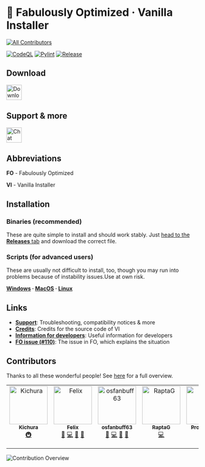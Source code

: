 # 🧰 Fabulously Optimized · Vanilla Installer
<!-- ALL-CONTRIBUTORS-BADGE:START - Do not remove or modify this section -->
[![All Contributors](https://img.shields.io/badge/all_contributors-7-orange.svg?style=flat-square)](#contributors-)
<!-- ALL-CONTRIBUTORS-BADGE:END -->

[![CodeQL](https://github.com/Fabulously-Optimized/vanilla-installer/actions/workflows/codeql.yml/badge.svg)](https://github.com/Fabulously-Optimized/vanilla-installer/actions/workflows/codeql.yml)
[![Pylint](https://github.com/Fabulously-Optimized/vanilla-installer/actions/workflows/pylint.yml/badge.svg)](https://github.com/Fabulously-Optimized/vanilla-installer/actions/workflows/pylint.yml)
[![Release](https://github.com/Fabulously-Optimized/vanilla-installer/actions/workflows/release.yml/badge.svg)](https://github.com/Fabulously-Optimized/vanilla-installer/actions/workflows/release.yml)

## Download

<a href="https://github.com/Fabulously-Optimized/vanilla-installer/releases/latest"><img alt="Download on GitHub" height="40" src="https://cdn.jsdelivr.net/npm/@intergrav/devins-badges@2/assets/compact/available/github_vector.svg"></a>

## Support & more

<a href="https://discord.gg/yxaXtaQqdB"><img alt="Chat with us on Discord!" height="40" src="https://cdn.jsdelivr.net/npm/@intergrav/devins-badges@2/assets/compact/social/discord-plural_vector.svg"></a>

## Abbreviations

**FO** - Fabulously Optimized

**VI** - Vanilla Installer

## Installation

### Binaries (recommended)

These are quite simple to install and should work stably.
Just [head to the **Releases** tab](https://github.com/Fabulously-Optimized/vanilla-installer/releases/latest) and download the correct file.

### Scripts (for advanced users)

These are usually not difficult to install, too, though you may run into problems because of instability issues.Use at own risk.

**[Windows](/install/windows.bat) · [MacOS](/install/macos.sh) · [Linux](/install/linux.sh)**

## Links

- **[Support](docs/support.md)**: Troubleshooting, compatibility notices & more
- **[Credits](docs/credits.md)**: Credits for the source code of VI
- **[Information for developers](docs/for-devs.md)**: Useful information for developers
- **[FO issue (#110)](https://github.com/Fabulously-Optimized/fabulously-optimized/issues/110)**: The issue in FO, which explains the situation

## Contributors

Thanks to all these wonderful people!
See [here](https://github.com/Fabulously-Optimized/vanilla-installer/graphs/contributors?type=a) for a full overview.
<!-- ALL-CONTRIBUTORS-LIST:START - Do not remove or modify this section -->
<!-- prettier-ignore-start -->
<!-- markdownlint-disable -->
<table>
  <tbody>
    <tr>
      <td align="center" valign="top" width="14.28%"><a href="https://namemc.com/profile/Mesa3D.2"><img src="https://avatars.githubusercontent.com/u/68134602?v=4?s=100" width="100px;" alt="Kichura"/><br /><sub><b>Kichura</b></sub></a><br /><a href="#infra-Kichura" title="Infrastructure (Hosting, Build-Tools, etc)">🚇</a></td>
      <td align="center" valign="top" width="14.28%"><a href="https://onlix.me"><img src="https://avatars.githubusercontent.com/u/67185896?v=4?s=100" width="100px;" alt="Felix"/><br /><sub><b>Felix</b></sub></a><br /><a href="#maintenance-nsde" title="Maintenance">🚧</a> <a href="https://github.com/Fabulously-Optimized/vanilla-installer/commits?author=nsde" title="Code">💻</a> <a href="#ideas-nsde" title="Ideas, Planning, & Feedback">🤔</a> <a href="https://github.com/Fabulously-Optimized/vanilla-installer/pulls?q=is%3Apr+reviewed-by%3Ansde" title="Reviewed Pull Requests">👀</a></td>
      <td align="center" valign="top" width="14.28%"><a href="https://osfanbuff63.tech"><img src="https://avatars.githubusercontent.com/u/91388253?v=4?s=100" width="100px;" alt="osfanbuff63"/><br /><sub><b>osfanbuff63</b></sub></a><br /><a href="#maintenance-osfanbuff63" title="Maintenance">🚧</a> <a href="https://github.com/Fabulously-Optimized/vanilla-installer/commits?author=osfanbuff63" title="Code">💻</a> <a href="https://github.com/Fabulously-Optimized/vanilla-installer/pulls?q=is%3Apr+reviewed-by%3Aosfanbuff63" title="Reviewed Pull Requests">👀</a> <a href="#ideas-osfanbuff63" title="Ideas, Planning, & Feedback">🤔</a></td>
      <td align="center" valign="top" width="14.28%"><a href="https://github.com/RaptaG"><img src="https://avatars.githubusercontent.com/u/77157639?v=4?s=100" width="100px;" alt="RaptaG"/><br /><sub><b>RaptaG</b></sub></a><br /><a href="https://github.com/Fabulously-Optimized/vanilla-installer/commits?author=RaptaG" title="Code">💻</a></td>
      <td align="center" valign="top" width="14.28%"><a href="https://github.com/RozeFound"><img src="https://avatars.githubusercontent.com/u/68745888?v=4?s=100" width="100px;" alt="Project D.D."/><br /><sub><b>Project D.D.</b></sub></a><br /><a href="https://github.com/Fabulously-Optimized/vanilla-installer/commits?author=RozeFound" title="Code">💻</a></td>
      <td align="center" valign="top" width="14.28%"><a href="https://github.com/tuxinal"><img src="https://avatars.githubusercontent.com/u/24763016?v=4?s=100" width="100px;" alt="Tuxinal"/><br /><sub><b>Tuxinal</b></sub></a><br /><a href="#design-tuxinal" title="Design">🎨</a></td>
      <td align="center" valign="top" width="14.28%"><a href="https://madis0.github.io/"><img src="https://avatars.githubusercontent.com/u/8611110?v=4?s=100" width="100px;" alt="Madis Otenurm"/><br /><sub><b>Madis Otenurm</b></sub></a><br /><a href="#infra-Madis0" title="Infrastructure (Hosting, Build-Tools, etc)">🚇</a> <a href="https://github.com/Fabulously-Optimized/vanilla-installer/pulls?q=is%3Apr+reviewed-by%3AMadis0" title="Reviewed Pull Requests">👀</a> <a href="#ideas-Madis0" title="Ideas, Planning, & Feedback">🤔</a></td>
    </tr>
  </tbody>
</table>

<!-- markdownlint-restore -->
<!-- prettier-ignore-end -->

<!-- ALL-CONTRIBUTORS-LIST:END -->

![Contribution Overview](https://orbit.onlix.me/contribview/Fabulously-Optimized/vanilla-installer?beta)
